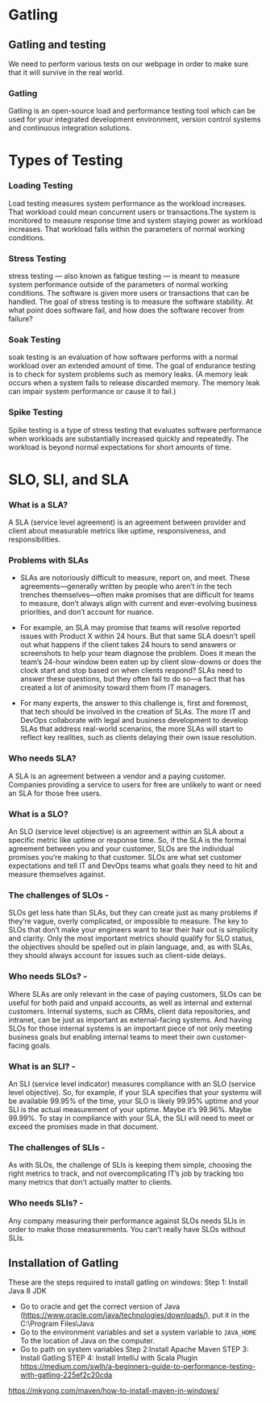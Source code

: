 # Gatling
## Gatling and testing
We need to perform various tests on our webpage in order to make sure that it will survive in the real world.

### Gatling 
Gatling is an open-source load and performance testing tool which can be used for your integrated development environment, version control systems and continuous integration solutions.

# Types of Testing

### Loading Testing
Load testing measures system performance as the workload increases. That workload could mean concurrent users or transactions.The system is monitored to measure response time and system staying power as workload increases. That workload falls within the parameters of normal working conditions.
### Stress Testing
stress testing — also known as fatigue testing — is meant to measure system performance outside of the parameters of normal working conditions. The software is given more users or transactions that can be handled. The goal of stress testing is to measure the software stability. At what point does software fail, and how does the software recover from failure?
### Soak Testing
soak testing is an evaluation of how software performs with a normal workload over an extended amount of time. The goal of endurance testing is to check for system problems such as memory leaks. (A memory leak occurs when a system fails to release discarded memory. The memory leak can impair system performance or cause it to fail.)
### Spike Testing
Spike testing is a type of stress testing that evaluates software performance when workloads are substantially increased quickly and repeatedly. The workload is beyond normal expectations for short amounts of time.

# SLO, SLI, and SLA

### What is a SLA? 
A SLA (service level agreement) is an agreement between provider and client about measurable metrics like uptime, responsiveness, and responsibilities.

### Problems with SLAs

- SLAs are notoriously difficult to measure, report on, and meet. These agreements—generally written by people who aren’t in the tech trenches themselves—often make promises that are difficult for teams to measure, don’t always align with current and ever-evolving business priorities, and don’t account for nuance.

- For example, an SLA may promise that teams will resolve reported issues with Product X within 24 hours. But that same SLA doesn’t spell out what happens if the client takes 24 hours to send answers or screenshots to help your team diagnose the problem. Does it mean the team’s 24-hour window been eaten up by client slow-downs or does the clock start and stop based on when clients respond? SLAs need to answer these questions, but they often fail to do so—a fact that has created a lot of animosity toward them from IT managers.

- For many experts, the answer to this challenge is, first and foremost, that tech should be involved in the creation of SLAs. The more IT and DevOps collaborate with legal and business development to develop SLAs that address real-world scenarios, the more SLAs will start to reflect key realities, such as clients delaying their own issue resolution.
  
### Who needs SLA?
A SLA is an agreement between a vendor and a paying customer. Companies providing a service to users for free are unlikely to want or need an SLA for those free users.

### What is a SLO? 
An SLO (service level objective) is an agreement within an SLA about a specific metric like uptime or response time. So, if the SLA is the formal agreement between you and your customer, SLOs are the individual promises you’re making to that customer. SLOs are what set customer expectations and tell IT and DevOps teams what goals they need to hit and measure themselves against.

### The challenges of SLOs -
SLOs get less hate than SLAs, but they can create just as many problems if they’re vague, overly complicated, or impossible to measure. The key to SLOs that don’t make your engineers want to tear their hair out is simplicity and clarity. Only the most important metrics should qualify for SLO status, the objectives should be spelled out in plain language, and, as with SLAs, they should always account for issues such as client-side delays.
### Who needs SLOs? -
Where SLAs are only relevant in the case of paying customers, SLOs can be useful for both paid and unpaid accounts, as well as internal and external customers.
Internal systems, such as CRMs, client data repositories, and intranet, can be just as important as external-facing systems. And having SLOs for those internal systems is an important piece of not only meeting business goals but enabling internal teams to meet their own customer-facing goals.
### What is an SLI? -
An SLI (service level indicator) measures compliance with an SLO (service level objective). So, for example, if your SLA specifies that your systems will be available 99.95% of the time, your SLO is likely 99.95% uptime and your SLI is the actual measurement of your uptime. Maybe it’s 99.96%. Maybe 99.99%. To stay in compliance with your SLA, the SLI will need to meet or exceed the promises made in that document.
### The challenges of SLIs -
As with SLOs, the challenge of SLIs is keeping them simple, choosing the right metrics to track, and not overcomplicating IT’s job by tracking too many metrics that don’t actually matter to clients.
### Who needs SLIs? -
Any company measuring their performance against SLOs needs SLIs in order to make those measurements. You can’t really have SLOs without SLIs.

## Installation of Gatling

These are the steps required to install gatling on windows:
Step 1: Install Java 8 JDK
- Go to oracle and get the correct version of Java (https://www.oracle.com/java/technologies/downloads/), put it in the C:\Program Files\Java
- Go to the environment variables and set a system variable to `JAVA_HOME` To the location of Java on the computer.
- Go to path on system variables
Step 2:Install Apache Maven
STEP 3: Install Gatling
STEP 4: Install IntelliJ with Scala Plugin
https://medium.com/swlh/a-beginners-guide-to-performance-testing-with-gatling-225ef2c20cda

https://mkyong.com/maven/how-to-install-maven-in-windows/